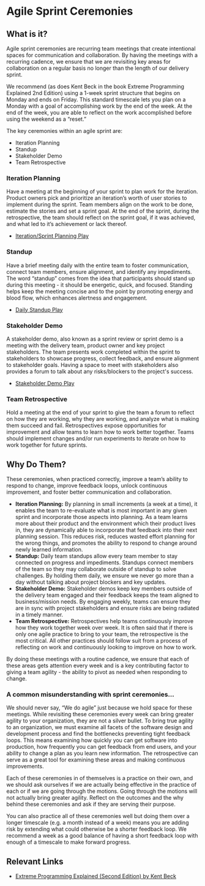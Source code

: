 # Agile Sprint Ceremonies

## What is it?
Agile sprint ceremonies are recurring team meetings that create intentional spaces for communication and collaboration. By having the meetings with a recurring cadence, we ensure that we are revisiting key areas for collaboration on a regular basis no longer than the length of our delivery sprint.

We recommend (as does Kent Beck in the book Extreme Programming Explained 2nd Edition) using a 1-week sprint structure that begins on Monday and ends on Friday. This standard timescale lets you plan on a Monday with a goal of accomplishing work by the end of the week. At the end of the week, you are able to reflect on the work accomplished before using the weekend as a “reset.”

The key ceremonies within an agile sprint are:

* Iteration Planning
* Standup
* Stakeholder Demo
* Team Retrospective

### Iteration Planning
Have a meeting at the beginning of your sprint to plan work for the iteration. Product owners pick and prioritize an iteration’s worth of user stories to implement during the sprint. Team members align on the work to be done, estimate the stories and set a sprint goal. At the end of the sprint, during the retrospective, the team should reflect on the sprint goal, if it was achieved, and what led to it’s achievement or lack thereof.

* [Iteration/Sprint Planning Play](https://delivery-playbooks.rise8.us/content/plays/cross-discipline/iteration-sprint-planning/)

### Standup
Have a brief meeting daily with the entire team to foster communication, connect team members, ensure alignment, and identify any impediments. The word “standup” comes from the idea that participants should stand up during this meeting - it should be energetic, quick, and focused. Standing helps keep the meeting concise and to the point by promoting energy and blood flow, which enhances alertness and engagement.

* [Daily Standup Play](https://delivery-playbooks.rise8.us/content/plays/cross-discipline/standup/)

### Stakeholder Demo
A stakeholder demo, also known as a sprint review or sprint demo is a meeting with the delivery team, product owner and key project stakeholders. The team presents work completed within the sprint to stakeholders to showcase progress, collect feedback, and ensure alignment to stakeholder goals. Having a space to meet with stakeholders also provides a forum to talk about any risks/blockers to the project's success.

* [Stakeholder Demo Play](https://delivery-playbooks.rise8.us/content/plays/cross-discipline/stakeholder-demo/)

### Team Retrospective
Hold a meeting at the end of your sprint to give the team a forum to reflect on how they are working, why they are working, and analyze what is making them succeed and fail. Retrospectives expose opportunities for improvement and allow teams to learn how to work better together. Teams should implement changes and/or run experiments to iterate on how to work together for future sprints.

## Why Do Them? 

These ceremonies, when practiced correctly, improve a team’s ability to respond to change, improve feedback loops, unlock continuous improvement, and foster better communication and collaboration.

* **Iteration Planning:** By planning in small increments (a week at a time), it enables the team to re-evaluate what is most important in any given sprint and incorporate those aspects into planning. As a team learns more about their product and the environment which their product lives in, they are dynamically able to incorporate that feedback into their next planning session. This reduces risk, reduces wasted effort planning for the wrong things, and promotes the ability to respond to change around newly learned information.
* **Standup:** Daily team standups allow every team member to stay connected on progress and impediments. Standups connect members of the team so they may collaborate outside of standup to solve challenges. By holding them daily, we ensure we never go more than a day without talking about project blockers and key updates.
* **Stakeholder Demo:** Stakeholder demos keep key members outside of the delivery team engaged and their feedback keeps the team aligned to business/mission needs. By engaging weekly, teams can ensure they are in sync with project stakeholders and ensure risks are being radiated in a timely manner.
* **Team Retrospective:** Retrospectives help teams continuously improve how they work together week over week. It is often said that if there is only one agile practice to bring to your team, the retrospective is the most critical. All other practices should follow suit from a process of reflecting on work and continuously looking to improve on how to work.

By doing these meetings with a routine cadence, we ensure that each of these areas gets attention every week and is a key contributing factor to giving a team agility - the ability to pivot as needed when responding to change.

### A common misunderstanding with sprint ceremonies…
We should never say, “We do agile” just because we hold space for these meetings. While revisiting these ceremonies every week can bring greater agility to your organization, they are not a silver bullet. To bring true agility to an organization, we must examine all facets of the software design and development process and find the bottlenecks preventing tight feedback loops. This means examining how quickly you can get software into production, how frequently you can get feedback from end users, and your ability to change a plan as you learn new information. The retrospective can serve as a great tool for examining these areas and making continuous improvements.

Each of these ceremonies in of themselves is a practice on their own, and we should ask ourselves if we are actually being effective in the practice of each or if we are going through the motions. Going through the motions will not actually bring greater agility. Reflect on the outcomes and the why behind these ceremonies and ask if they are serving their purpose.

You can also practice all of these ceremonies well but doing them over a longer timescale (e.g. a month instead of a week) means you are adding risk by extending what could otherwise be a shorter feedback loop. We recommend a week as a good balance of having a short feedback loop with enough of a timescale to make forward progress.

## Relevant Links

* [Extreme Programming Explained (Second Edition) by Kent Beck](https://www.goodreads.com/book/show/67833.Extreme_Programming_Explained)
